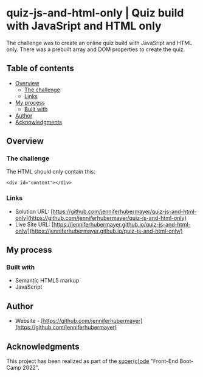 # quiz-js-and-html-only | Quiz build with JavaSript and HTML only

The challenge was to create an online quiz build with JavaSript and HTML only. There was a prebuilt array and DOM properties to create the quiz.

## Table of contents

- [Overview](#overview)
  - [The challenge](#the-challenge)
  - [Links](#links)
- [My process](#my-process)
  - [Built with](#built-with)
- [Author](#author)
- [Acknowledgments](#acknowledgments)

## Overview

### The challenge

The HTML should only contain this:

    <div id="content"></div>

### Links

- Solution URL: [https://github.com/jenniferhubermayer/quiz-js-and-html-only](https://github.com/jenniferhubermayer/quiz-js-and-html-only)
- Live Site URL: [https://jenniferhubermayer.github.io/quiz-js-and-html-only/](https://jenniferhubermayer.github.io/quiz-js-and-html-only/)

## My process

### Built with

- Semantic HTML5 markup
- JavaScript

## Author

- Website - [https://github.com/jenniferhubermayer](https://github.com/jenniferhubermayer)

## Acknowledgments

This project has been realized as part of the [super(c)ode](https://www.super-code.de/) "Front-End Boot-Camp 2022".

